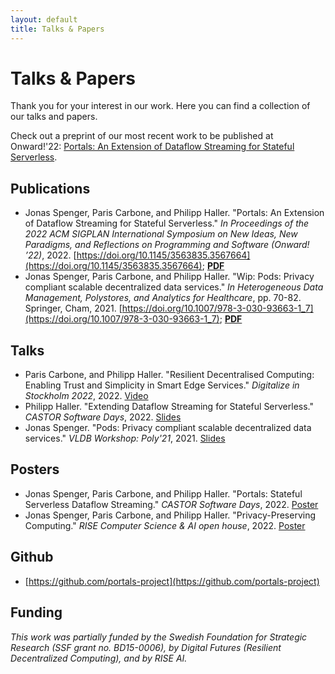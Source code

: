 ```yaml
---
layout: default
title: Talks & Papers
---
```


# Talks & Papers

Thank you for your interest in our work. Here you can find a collection of our talks and papers.

Check out a preprint of our most recent work to be published at Onward!'22: [Portals: An Extension of Dataflow Streaming for Stateful Serverless](https://people.kth.se/~jspenger/pdfs/spenger2022portals.pdf).

## Publications
* Jonas Spenger, Paris Carbone, and Philipp Haller. "Portals: An Extension of Dataflow Streaming for Stateful Serverless." *In Proceedings of the 2022 ACM SIGPLAN International Symposium on New
Ideas, New Paradigms, and Reflections on Programming and Software (Onward! ’22)*, 2022. [https://doi.org/10.1145/3563835.3567664](https://doi.org/10.1145/3563835.3567664); **[PDF](https://people.kth.se/~jspenger/pdfs/spenger2022portals.pdf)**
* Jonas Spenger, Paris Carbone, and Philipp Haller. "Wip: Pods: Privacy compliant scalable decentralized data services." *In Heterogeneous Data Management, Polystores, and Analytics for Healthcare*, pp. 70-82. Springer, Cham, 2021. [https://doi.org/10.1007/978-3-030-93663-1_7](https://doi.org/10.1007/978-3-030-93663-1_7); **[PDF](https://people.kth.se/~phaller/doc/spenger21-poly.pdf)**

## Talks
* Paris Carbone, and Philipp Haller. "Resilient Decentralised Computing: Enabling Trust and Simplicity in Smart Edge Services." *Digitalize in Stockholm 2022*, 2022. [Video](https://www.youtube.com/watch?v=bzpQpm61o2c)
* Philipp Haller. "Extending Dataflow Streaming for Stateful Serverless." *CASTOR Software Days*, 2022. [Slides](https://speakerdeck.com/phaller/extending-dataflow-streaming-for-stateful-serverless)
* Jonas Spenger. "Pods: Privacy compliant scalable decentralized data services." *VLDB Workshop: Poly'21*, 2021. [Slides](https://drive.google.com/file/d/1-ZUn_sc9_Yny2xcnz4VZtLI_z75tA0El/view?usp=sharing)

## Posters
* Jonas Spenger, Paris Carbone, and Philipp Haller. "Portals: Stateful Serverless Dataflow Streaming." *CASTOR Software Days*, 2022. [Poster](https://drive.google.com/file/d/13EiCixn75EsCtlKuKN8gGHXAprzuvXeX/view?usp=sharing)
* Jonas Spenger, Paris Carbone, and Philipp Haller. "Privacy-Preserving Computing." *RISE Computer Science & AI open house*, 2022. [Poster](https://drive.google.com/file/d/1SRnO4vtdumzB2DeQWQ9JAlzFNKAmqUT1/view?usp=sharing)

## Github
* [https://github.com/portals-project](https://github.com/portals-project)

## Funding
*This work was partially funded by the Swedish Foundation for Strategic Research (SSF grant no. BD15-0006), by Digital Futures (Resilient Decentralized Computing), and by RISE AI.*
